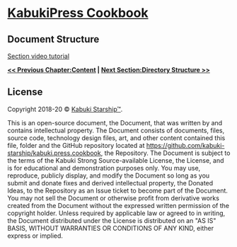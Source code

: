 # [KabukiPress Cookbook](../../)

## Document Structure

[Section video tutorial](https://www.youtube.com/channel/UCS2vQG4gUE3vXWV_K9XScQw)

**[<< Previous Chapter:Content](../content/) | [Next Section:Directory Structure >>](./directory_structure)**

## License

Copyright 2018-20 © [Kabuki Starship™](https://kabukistarship.com).

This is an open-source document, the Document, that was written by and contains intellectual property. The Document consists of documents, files, source code, technology design files, art, and other content contained this file, folder and the GitHub repository located at <https://github.com/kabuki-starship/kabuki.press.cookbook>, the Repository. The Document is subject to the terms of the Kabuki Strong Source-available License, the License, and is for educational and demonstration purposes only. You may use, reproduce, publicly display, and modify the Document so long as you submit and donate fixes and derived intellectual property, the Donated Ideas, to the Repository as an Issue ticket to become part of the Document. You may not sell the Document or otherwise profit from derivative works created from the Document without the expressed written permission of the copyright holder. Unless required by applicable law or agreed to in writing, the Document distributed under the License is distributed on an "AS IS" BASIS, WITHOUT WARRANTIES OR CONDITIONS OF ANY KIND, either express or implied.
